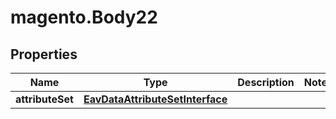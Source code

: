 # magento.Body22

## Properties
Name | Type | Description | Notes
------------ | ------------- | ------------- | -------------
**attributeSet** | [**EavDataAttributeSetInterface**](EavDataAttributeSetInterface.md) |  | 


